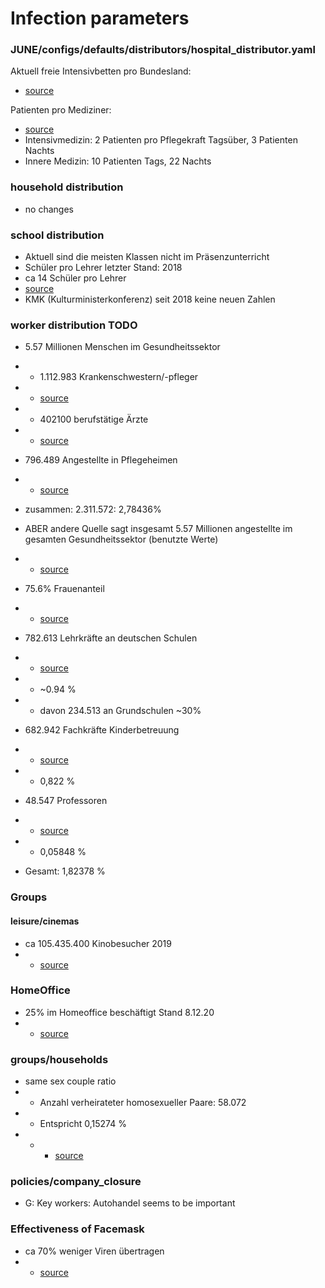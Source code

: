 # Infection parameters





### JUNE/configs/defaults/distributors/hospital_distributor.yaml

Aktuell freie Intensivbetten pro Bundesland:

- [source](https://www.intensivregister.de/#/aktuelle-lage/laendertabelle)

Patienten pro Mediziner:

- [source](https://www.bundesgesundheitsministerium.de/personaluntergrenzen.html?r=artikellink)
- Intensivmedizin: 2 Patienten pro Pflegekraft Tagsüber, 3 Patienten Nachts
- Innere Medizin: 10 Patienten Tags, 22 Nachts


### household distribution
- no changes



### school distribution
- Aktuell sind die meisten Klassen nicht im Präsenzunterricht
- Schüler pro Lehrer letzter Stand: 2018
- ca 14 Schüler pro Lehrer
- [source](https://www.deutschlandinzahlen.de/tab/deutschland/bildung/schule/allgemeinbildende/schueler-je-lehrer-allgemeinbildende-schulen)
- KMK (Kulturministerkonferenz) seit 2018 keine neuen Zahlen

	

### worker distribution TODO
- 5.57 Millionen Menschen im Gesundheitssektor
- - 1.112.983 Krankenschwestern/-pfleger
- - [source](https://de.statista.com/statistik/daten/studie/243449/umfrage/anzahl-der-beschaeftigten-krankenschwestern-und-hebammen-in-deutschland/#:~:text=Am%2031.,Hebammen%20und%20Rettungsdienstler%20in%20Deutschland.)
- - 402100 berufstätige Ärzte
- - [source](https://de.statista.com/themen/576/aerzte/)
- 796.489 Angestellte in Pflegeheimen
- - [source](https://de.statista.com/statistik/daten/studie/412574/umfrage/pflegeheime-anzahl-des-personals-nach-taetigkeitsbereich/#:~:text=Die%20Statistik%20zeigt%20die%20Anzahl,der%20Gesch%C3%A4ftsf%C3%BChrung%20deutscher%20Pflegeheime%20t%C3%A4tig.)
- zusammen: 2.311.572: 2,78436%

- ABER andere Quelle sagt insgesamt 5.57 Millionen angestellte im gesamten Gesundheitssektor (benutzte Werte)
- - [source](https://www.bundesgesundheitsministerium.de/themen/gesundheitswesen/gesundheitswirtschaft/gesundheitswirtschaft-als-jobmotor.html#:~:text=Im%20Gesundheitswesen%20arbeiten%20derzeit%205,um%201%2C6%20Millionen%20zugenommen.)
- 75.6% Frauenanteil
- - [source](https://www.destatis.de/DE/Themen/Gesellschaft-Umwelt/Gesundheit/Gesundheitspersonal/_inhalt.html)

	
- 782.613 Lehrkräfte an deutschen Schulen
- - [source](https://de.statista.com/statistik/daten/studie/162263/umfrage/anzahl-der-lehrkraefte-nach-schularten/#:~:text=Im%20Schuljahr%202019%2F2020%20arbeiteten,782.613%20Lehrkr%C3%A4fte%20an%20allgemeinbildenden%20Schulen.)
- - ~0.94 %
- - davon 234.513 an Grundschulen ~30%
- 682.942 Fachkräfte Kinderbetreuung
- - [source](https://de.statista.com/statistik/daten/studie/1011406/umfrage/fachkraefte-in-der-kinderbetreuung-in-deutschland/#:~:text=M%C3%A4rz%202020%20wurden%20bundesweit%20knapp,in%20Einrichtungen%20der%20Kindertagesbetreuung%20t%C3%A4tig.)
- - 0,822 %
- 48.547 Professoren
- - [source](https://de.statista.com/statistik/daten/studie/160365/umfrage/professoren-und-professorinnen-an-deutschen-hochschulen/#:~:text=Die%20Statistik%20zeigt%20die%20Anzahl,Professoren%20und%2012.408%20hauptberufliche%20Professorinnen.)
- - 0,05848 %
- Gesamt: 1,82378 %


### Groups
#### leisure/cinemas
- ca 105.435.400 Kinobesucher 2019
- - [source](https://de.statista.com/themen/48/kino/#:~:text=Rund%205%2C27%20Millionen%20Deutsche,pro%20Einwohner%20in%20Deutschland%20gez%C3%A4hlt.)

### HomeOffice
- 25% im Homeoffice beschäftigt Stand 8.12.20
- - [source](https://www.bitkom.org/Presse/Presseinformation/Mehr-als-10-Millionen-arbeiten-ausschliesslich-im-Homeoffice#:~:text=3%2C2%20Millionen%20(8%20Prozent,6%2C3%20Millionen)%20teilweise.)

### groups/households
- same sex couple ratio
- - Anzahl verheirateter homosexueller Paare: 58.072
- - Entspricht 0,15274 %
- - - [source](https://www.destatis.de/DE/Themen/Gesellschaft-Umwelt/Bevoelkerung/Eheschliessungen-Ehescheidungen-Lebenspartnerschaften/Tabellen/eheschliessungen-paarkonstellation.html)

### policies/company_closure
- G: Key workers: Autohandel seems to be important


### Effectiveness of Facemask 
- ca 70% weniger Viren übertragen
- - [source](https://msphere.asm.org/content/msph/5/5/e00637-20.full.pdf)
